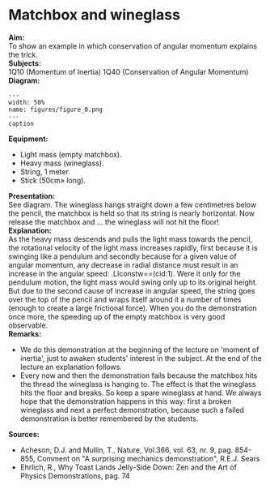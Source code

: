 # Matchbox and wineglass 
    
<b> Aim: </b>  
 To show an example in which conservation of angular momentum explains the trick.    
<b> Subjects: </b>  
 1Q10 (Momentum of Inertia) 1Q40 (Conservation of Angular Momentum)   
<b> Diagram: </b>  
   
```{figure} figures/figure_0.png  
---  
width: 50%  
name: figures/figure_0.png  
---  
caption  
``` 
      
<b> Equipment: </b>  
 
 *  Light mass (empty matchbox). 
 *  Heavy mass (wineglass). 
 *  String, 1 meter. 
 *  Stick (50cm» long).
       
<b> Presentation: </b>  
 See diagram. The wineglass hangs straight down a few centimetres below the pencil, the matchbox is held so that its string is nearly horizontal. Now release the matchbox and ... the wineglass will not hit the floor!    
<b> Explanation: </b>  
 As the heavy mass descends and pulls the light mass towards the pencil, the rotational velocity of the light mass increases rapidly, first because it is swinging like a pendulum and secondly because for a given value of angular momentum, any decrease in radial distance must result in an increase in the angular speed: .LIconstw==(cid:1). Were it only for the pendulum motion, the light mass would swing only up to its original height. But due to the second cause of increase in angular speed, the string goes over the top of the pencil and wraps itself around it a number of times (enough to create a large frictional force). When you do the demonstration once more, the speeding up of the empty matchbox is very good observable.    
<b> Remarks: </b>  
 
 *  We do this demonstration at the beginning of the lecture on 'moment of inertia', just to awaken students' interest in the subject. At the end of the lecture an explanation follows. 
 *  Every now and then the demonstration fails because the matchbox hits the thread the wineglass is hanging to. The effect is that the wineglass hits the floor and breaks. So keep a spare wineglass at hand. We always hope that the demonstration happens in this way: first a broken wineglass and next a perfect demonstration, because such a failed demonstration is better remembered by the students.
   
<b> Sources: </b>  
 
 *  Acheson, D.J. and Mullin, T., Nature, Vol.366, vol. 63, nr. 9, pag. 854-855, Comment on "A surprising mechanics demonstration", R.E.J. Sears 
 *  Ehrlich, R., Why Toast Lands Jelly-Side Down: Zen and the Art of Physics Demonstrations, pag. 74
  